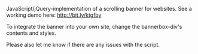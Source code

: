 JavaScript/jQuery-implementation of a scrolling banner for websites.
See a working demo here: http://bit.ly/ktgfby

To integrate the banner into your own site, change the bannerbox-div's contents and styles.

Please also let me know if there are any issues with the script.
